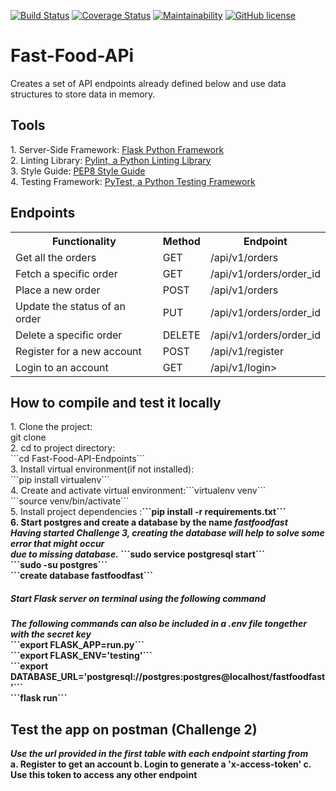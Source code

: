 [![Build Status](https://travis-ci.org/PromasterGuru/Fast-Food-API-Endpoints.svg?branch=bg-updates-160539838)](https://travis-ci.org/PromasterGuru/Fast-Food-API-Endpoints)  [![Coverage Status](https://coveralls.io/repos/github/PromasterGuru/Fast-Food-API-Endpoints/badge.svg?branch=bg-updates-160539838)](https://coveralls.io/github/PromasterGuru/Fast-Food-API-Endpoints?branch=bg-updates-160539838)   [![Maintainability](https://api.codeclimate.com/v1/badges/997b349df6f552d352b5/maintainability)](https://codeclimate.com/github/PromasterGuru/Fast-Food-API-Endpoints/maintainability)    [![GitHub license](https://img.shields.io/github/license/PromasterGuru/Fast-Food-APi.svg)](https://github.com/PromasterGuru/Fast-Food-APi/blob/master/LICENSE)


# Fast-Food-APi
Creates a set of API endpoints already defined below and use data structures to store data in memory.
<h2>Tools</h2>
1. Server-Side Framework: <a href ="http://flask.pocoo.org/">Flask Python Framework</a><br>
2. Linting Library: <a href ="https://www.pylint.org/">Pylint, a Python Linting Library</a><br>
3. Style Guide: <a href ="https://www.python.org/dev/peps/pep-0008/">PEP8 Style Guide</a><br>
4. Testing Framework: <a href ="https://docs.pytest.org/en/latest/">PyTest, a Python Testing Framework</a><br>

<h2>Endpoints</h2>
<table>
  <tr>
    <th>Functionality</th>
    <th>Method</th>
    <th>Endpoint</th>
  </tr>
  <tr>
    <td>Get all the orders</td>
    <td>GET</td>
    <td>/api/v1/orders</td>
  </tr>
  </tr>
  <tr>
    <td>Fetch a specific order</td>
    <td>GET</td>
    <td>/api/v1/orders/order_id<order_id></td>
  </tr>
  <tr>
    <td>Place a new order</td>
    <td>POST</td>
    <td>/api/v1/orders</td>
  </tr>
  <tr>
    <td>Update the status of an order</td>
    <td>PUT</td>
    <td>/api/v1/orders/order_id</td>
  </tr>
  <tr>
    <td>Delete a specific order</td>
    <td>DELETE</td>
    <td>/api/v1/orders/order_id</td>
  </tr>
  <tr>
    <td>Register for a new account</td>
    <td>POST</td>
    <td>/api/v1/register</td>
  </tr>
  <tr>
    <td>Login to an account</td>
    <td>GET</td>
    <td>/api/v1/login></td>
  </tr>
</table>

<h2> How to compile and test it locally </h2>
1. Clone the project:<br>git clone <a href ="https://github.com/PromasterGuru/Fast-Food-APi.git"></a></i><br>
2. cd to project directory: <br>```cd Fast-Food-API-Endpoints```<br>
3. Install virtual environment(if not installed):<br> ```pip install virtualenv```<br>
4. Create and activate virtual environment:```virtualenv venv```<br>```source venv/bin/activate```<br>
5. Install project dependencies :<b>```pip install -r requirements.txt```<br>
6. Start postgres and create a database by the name <i>fastfoodfast</i><br>
<i>Having started Challenge 3, creating the database will help to solve some error that might occur<br> due to missing database.</i>
```sudo service postgresql start```<br>
```sudo -su postgres```<br>
```create database fastfoodfast```

<h5>Start Flask server on terminal using the following command</h5>
<i>The following commands can also be included in a .env file tongether with the secret key</i><br>
```export FLASK_APP=run.py```<br>
```export FLASK_ENV='testing'```<br>
```export DATABASE_URL='postgresql://postgres:postgres@localhost/fastfoodfast'```<br>
```flask run```
<h2>Test the app on postman (Challenge 2)</h2>
<i>Use the url provided in the first table with each endpoint starting from</i><br>
a. Register to get an account
b. Login to generate a 'x-access-token'
c. Use this token to access any other endpoint
